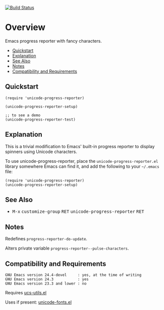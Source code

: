 [![Build Status](https://secure.travis-ci.org/rolandwalker/unicode-progress-reporter.png?branch=master)](http://travis-ci.org/rolandwalker/unicode-progress-reporter)

# Overview

Emacs progress reporter with fancy characters.

 * [Quickstart](#quickstart)
 * [Explanation](#explanation)
 * [See Also](#see-also)
 * [Notes](#notes)
 * [Compatibility and Requirements](#compatibility-and-requirements)

## Quickstart

```elisp
(require 'unicode-progress-reporter)
 
(unicode-progress-reporter-setup)
 
;; to see a demo
(unicode-progress-reporter-test)
```

## Explanation

This is a trivial modification to Emacs' built-in progress
reporter to display spinners using Unicode characters.

To use unicode-progress-reporter, place the
`unicode-progress-reporter.el` library somewhere Emacs can
find it, and add the following to your `~/.emacs` file:

```elisp
(require 'unicode-progress-reporter)
(unicode-progress-reporter-setup)
```

## See Also

 * <kbd>M-x</kbd> <kbd>customize-group</kbd> <kbd>RET</kbd> <kbd>unicode-progress-reporter</kbd> <kbd>RET</kbd>

## Notes

Redefines `progress-reporter-do-update`.

Alters private variable `progress-reporter--pulse-characters`.

## Compatibility and Requirements

	GNU Emacs version 24.4-devel     : yes, at the time of writing
	GNU Emacs version 24.3           : yes
	GNU Emacs version 23.3 and lower : no

Requires [ucs-utils.el](http://github.com/rolandwalker/ucs-utils)

Uses if present: [unicode-fonts.el](http://github.com/rolandwalker/unicode-fonts)
